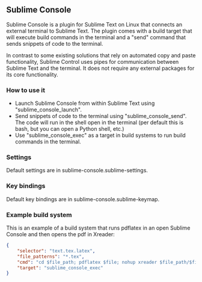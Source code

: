 ## Sublime Console

Sublime Console is a plugin for Sublime Text on Linux that connects an external terminal to Sublime Text. The plugin  comes with a build target that will execute build commands in the terminal and a "send" command that sends snippets of code to the terminal.

In contrast to some existing solutions that rely on automated copy and paste functionality, Sublime Control uses pipes for communication between Sublime Text and the terminal. It does not require any external packages for its core functionality.

### How to use it
* Launch Sublime Console from within Sublime Text using "sublime_console_launch".
* Send snippets of code to the terminal using "sublime_console_send". The code will run in the shell open in the terminal (per default this is bash, but you can open a Python shell, etc.)
* Use "sublime_console_exec" as a target in build systems to run build commands in the terminal.

### Settings
Default settings are in sublime-console.sublime-settings.

### Key bindings
Default key bindings are in sublime-console.sublime-keymap.

### Example build system

This is an example of a build system that runs pdflatex in an open Sublime Console and then opens the pdf in Xreader:

```JSON
{
	"selector": "text.tex.latex",
	"file_patterns": "*.tex",
	"cmd": "cd $file_path; pdflatex $file; nohup xreader $file_path/$file_base_name.pdf>/dev/null 2>&1 &",
	"target": "sublime_console_exec"
}
